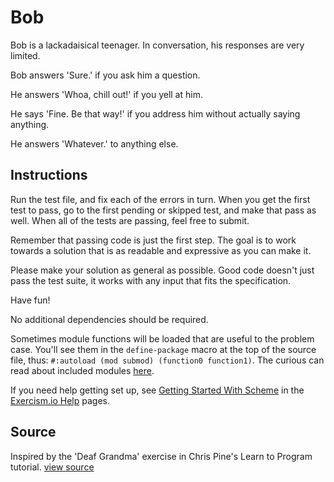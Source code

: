 # Bob

Bob is a lackadaisical teenager. In conversation, his responses are very limited.

Bob answers 'Sure.' if you ask him a question.

He answers 'Whoa, chill out!' if you yell at him.

He says 'Fine. Be that way!' if you address him without actually saying
anything.

He answers 'Whatever.' to anything else.

## Instructions

Run the test file, and fix each of the errors in turn. When you get the
first test to pass, go to the first pending or skipped test, and make
that pass as well. When all of the tests are passing, feel free to
submit.

Remember that passing code is just the first step. The goal is to work
towards a solution that is as readable and expressive as you can make
it.

Please make your solution as general as possible. Good code doesn't just
pass the test suite, it works with any input that fits the
specification.

Have fun!


No additional dependencies should be required.

Sometimes module functions will be loaded that are useful to the problem case.
You'll see them in the `define-package` macro at the top of the source file,
thus: `#:autoload (mod submod) (function0 function1)`. The curious can read
about included modules [here][0].

If you need help getting set up, see [Getting Started With Scheme][1]
in the [Exercism.io Help][2] pages.

[0]: https://www.gnu.org/software/guile/docs/docs-2.0/guile-ref/Included-Guile-Modules.html
[1]: http://help.exercism.io/getting-started-with-scheme.html
[2]: http://help.exercism.io

## Source

Inspired by the 'Deaf Grandma' exercise in Chris Pine's Learn to Program tutorial. [view source](http://pine.fm/LearnToProgram/?Chapter=06)
